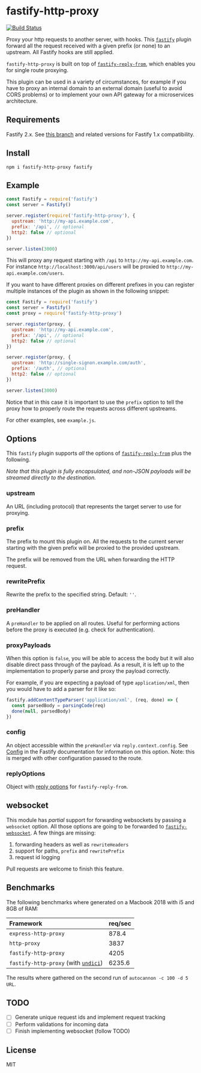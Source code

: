 # fastify-http-proxy

[![Build Status](https://travis-ci.org/fastify/fastify-http-proxy.svg?branch=master)](https://travis-ci.org/fastify/fastify-http-proxy)

Proxy your http requests to another server, with hooks.
This [`fastify`](https://www.fastify.io) plugin forward all the request
received with a given prefix (or none) to an upstream. All Fastify hooks are still applied.

`fastify-http-proxy` is built on top of
[`fastify-reply-from`](http://npm.im/fastify-reply-from), which enables
you for single route proxying.

This plugin can be used in a variety of circumstances, for example if you have to proxy an internal domain to an external domain (useful to avoid CORS problems) or to implement your own API gateway for a microservices architecture.

## Requirements

Fastify 2.x. See [this branch](https://github.com/fastify/fastify-http-proxy/tree/1.x) and related versions for Fastify 1.x compatibility.

## Install

```
npm i fastify-http-proxy fastify
```

## Example

```js
const Fastify = require('fastify')
const server = Fastify()

server.register(require('fastify-http-proxy'), {
  upstream: 'http://my-api.example.com',
  prefix: '/api', // optional
  http2: false // optional
})

server.listen(3000)
```

This will proxy any request starting with `/api` to `http://my-api.example.com`. For instance `http://localhost:3000/api/users` will be proxied to `http://my-api.example.com/users`.

If you want to have different proxies on different prefixes in you can register multiple instances of the plugin as shown in the following snippet:

```js
const Fastify = require('fastify')
const server = Fastify()
const proxy = require('fastify-http-proxy')

server.register(proxy, {
  upstream: 'http://my-api.example.com',
  prefix: '/api', // optional
  http2: false // optional
})

server.register(proxy, {
  upstream: 'http://single-signon.example.com/auth',
  prefix: '/auth', // optional
  http2: false // optional
})

server.listen(3000)
```

Notice that in this case it is important to use the `prefix` option to tell the proxy how to properly route the requests across different upstreams.

For other examples, see `example.js`.

## Options

This `fastify` plugin supports _all_ the options of
[`fastify-reply-from`](https://github.com/fastify/fastify-reply-from) plus the following.

*Note that this plugin is fully encapsulated, and non-JSON payloads will
be streamed directly to the destination.*

### upstream

An URL (including protocol) that represents the target server to use for proxying.

### prefix

The prefix to mount this plugin on. All the requests to the current server starting with the given prefix will be proxied to the provided upstream.

The prefix will be removed from the URL when forwarding the HTTP
request.

### rewritePrefix

Rewrite the prefix to the specified string. Default: `''`.

### preHandler

A `preHandler` to be applied on all routes. Useful for performing actions before the proxy is executed (e.g. check for authentication).

### proxyPayloads

When this option is `false`, you will be able to access the body but it will also disable direct pass through of the payload. As a result, it is left up to the implementation to properly parse and proxy the payload correctly.

For example, if you are expecting a payload of type `application/xml`, then you would have to add a parser for it like so:

```javascript
fastify.addContentTypeParser('application/xml', (req, done) => {
  const parsedBody = parsingCode(req)
  done(null, parsedBody)
})
```

### config

An object accessible within the `preHandler` via `reply.context.config`.
See [Config](https://www.fastify.io/docs/v2.1.x/Routes/#config) in the Fastify
documentation for information on this option. Note: this is merged with other
configuration passed to the route.

### replyOptions

Object with [reply options](https://github.com/fastify/fastify-reply-from#replyfromsource-opts) for `fastify-reply-from`.

## websocket

This module has _partial_ support for forwarding websockets by passing a
`websocket` option. All those options are going to be forwarded to
[`fastify-websocket`](https://github.com/fastify/fastify-websocket).
A few things are missing:

1. forwarding headers as well as `rewriteHeaders`
2. support for paths, `prefix` and `rewritePrefix`
3. request id logging

Pull requests are welcome to finish this feature.


## Benchmarks

The following benchmarks where generated on a Macbook 2018 with i5 and
8GB of RAM:

| __Framework__ | req/sec |
| :----------------- | :------------------------- |
| `express-http-proxy` | 878.4 |
| `http-proxy` | 3837 |
| `fastify-http-proxy` | 4205 |
| `fastify-http-proxy` (with [`undici`](https://github.com/mcollina/undici)) | 6235.6 |

The results where gathered on the second run of `autocannon -c 100 -d 5
URL`.

## TODO

* [ ] Generate unique request ids and implement request tracking
* [ ] Perform validations for incoming data
* [ ] Finish implementing websocket (follow TODO)

## License

MIT
